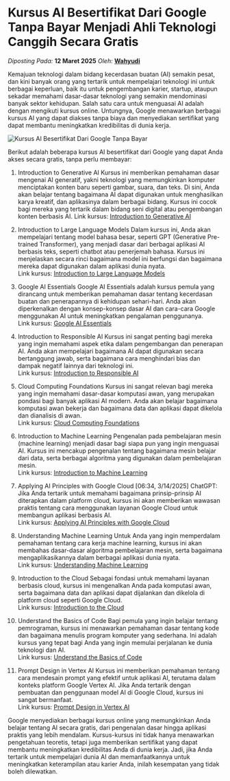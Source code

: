 # Kursus AI Besertifikat Dari Google Tanpa Bayar Menjadi Ahli Teknologi Canggih Secara Gratis

_Diposting Pada:_ **12 Maret 2025**
_Oleh:_  [**Wahyudi**](../author/wahyudi.html)

Kemajuan teknologi dalam bidang kecerdasan buatan (AI) semakin pesat, dan kini banyak orang yang tertarik untuk mempelajari teknologi ini untuk berbagai keperluan, baik itu untuk pengembangan karier, startup, ataupun sekadar memahami dasar-dasar teknologi yang semakin mendominasi banyak sektor kehidupan. Salah satu cara untuk menguasai AI adalah dengan mengikuti kursus online. Untungnya, Google menawarkan berbagai kursus AI yang dapat diakses tanpa biaya dan menyediakan sertifikat yang dapat membantu meningkatkan kredibilitas di dunia kerja.

![Kursus AI Besertifikat Dari Google Tanpa Bayar](https://qph.cf2.quoracdn.net/main-qimg-f8ef4fbf2e12d1b5fe1cfaa4aecf8a21)


Berikut adalah beberapa kursus AI besertifikat dari Google yang dapat Anda akses secara gratis, tanpa perlu membayar:

1. Introduction to Generative AI
Kursus ini memberikan pemahaman dasar mengenai AI generatif, yakni teknologi yang memungkinkan komputer menciptakan konten baru seperti gambar, suara, dan teks. Di sini, Anda akan belajar tentang bagaimana AI dapat digunakan untuk menghasilkan karya kreatif, dan aplikasinya dalam berbagai bidang. Kursus ini cocok bagi mereka yang tertarik dalam bidang seni digital atau pengembangan konten berbasis AI.
Link kursus: [Introduction to Generative AI](https://www.cloudskillsboost.google/course_templates/536)

2. Introduction to Large Language Models
Dalam kursus ini, Anda akan mempelajari tentang model bahasa besar, seperti GPT (Generative Pre-trained Transformer), yang menjadi dasar dari berbagai aplikasi AI berbasis teks, seperti chatbot atau penerjemah bahasa. Kursus ini menjelaskan secara rinci bagaimana model ini berfungsi dan bagaimana mereka dapat digunakan dalam aplikasi dunia nyata.  
Link kursus: [Introduction to Large Language Models](https://www.cloudskillsboost.google/course_templates/539)

3. Google AI Essentials
Google AI Essentials adalah kursus pemula yang dirancang untuk memberikan pemahaman dasar tentang kecerdasan buatan dan penerapannya di kehidupan sehari-hari. Anda akan diperkenalkan dengan konsep-konsep dasar AI dan cara-cara Google menggunakan AI untuk meningkatkan pengalaman penggunanya.  
Link kursus: [Google AI Essentials](https://grow.google/ai-essentials/)

4. Introduction to Responsible AI
Kursus ini sangat penting bagi mereka yang ingin memahami aspek etika dalam pengembangan dan penerapan AI. Anda akan mempelajari bagaimana AI dapat digunakan secara bertanggung jawab, serta bagaimana cara menghindari bias dan dampak negatif lainnya dari teknologi ini.  
Link kursus: [Introduction to Responsible AI](https://www.cloudskillsboost.google/course_templates/554)

5. Cloud Computing Foundations
Kursus ini sangat relevan bagi mereka yang ingin memahami dasar-dasar komputasi awan, yang merupakan pondasi bagi banyak aplikasi AI modern. Anda akan belajar bagaimana komputasi awan bekerja dan bagaimana data dan aplikasi dapat dikelola dan dianalisis di awan.  
Link kursus: [Cloud Computing Foundations](https://www.cloudskillsboost.google/course_templates/153)

6. Introduction to Machine Learning
Pengenalan pada pembelajaran mesin (machine learning) menjadi dasar bagi siapa pun yang ingin menguasai AI. Kursus ini mencakup pengenalan tentang bagaimana mesin belajar dari data, serta berbagai algoritma yang digunakan dalam pembelajaran mesin.  
Link kursus: [Introduction to Machine Learning](https://developers.google.com/machine-learning/crash-course)

7. Applying AI Principles with Google Cloud
[06:34, 3/14/2025] ChatGPT: Jika Anda tertarik untuk memahami bagaimana prinsip-prinsip AI diterapkan dalam platform cloud, kursus ini akan memberikan wawasan praktis tentang cara menggunakan layanan Google Cloud untuk membangun aplikasi berbasis AI.  
Link kursus: [Applying AI Principles with Google Cloud](https://www.cloudskillsboost.google/course_templates/388)

8. Understanding Machine Learning
Untuk Anda yang ingin memperdalam pemahaman tentang cara kerja machine learning, kursus ini akan membahas dasar-dasar algoritma pembelajaran mesin, serta bagaimana mengaplikasikannya dalam berbagai aplikasi dunia nyata.  
Link kursus: [Understanding Machine Learning](https://techdevguide.withgoogle.com/paths/machine-learning/)

9. Introduction to the Cloud
Sebagai fondasi untuk memahami layanan berbasis cloud, kursus ini mengenalkan Anda pada komputasi awan, serta bagaimana data dan aplikasi dapat dijalankan dan dikelola di platform cloud seperti Google Cloud.  
Link kursus: [Introduction to the Cloud](https://cloud.google.com/learn/training)

10. Understand the Basics of Code
Bagi pemula yang ingin belajar tentang pemrograman, kursus ini menawarkan pemahaman dasar tentang kode dan bagaimana menulis program komputer yang sederhana. Ini adalah kursus yang tepat bagi Anda yang ingin memulai perjalanan ke dunia teknologi dan AI.  
Link kursus: [Understand the Basics of Code](https://skillshop.exceedlms.com/student/collection/648823-basics-code)

11. Prompt Design in Vertex AI
Kursus ini memberikan pemahaman tentang cara mendesain prompt yang efektif untuk aplikasi AI, terutama dalam konteks platform Google Vertex AI. Jika Anda tertarik dengan pembuatan dan penggunaan model AI di Google Cloud, kursus ini sangat bermanfaat.  
Link kursus: [Prompt Design in Vertex AI](https://www.cloudskillsboost.google/course_templates/976)

Google menyediakan berbagai kursus online yang memungkinkan Anda belajar tentang AI secara gratis, dari pengenalan dasar hingga aplikasi praktis yang lebih mendalam. Kursus-kursus ini tidak hanya menawarkan pengetahuan teoretis, tetapi juga memberikan sertifikat yang dapat membantu meningkatkan kredibilitas Anda di dunia kerja. Jadi, jika Anda tertarik untuk mempelajari dunia AI dan memanfaatkannya untuk meningkatkan keterampilan atau karier Anda, inilah kesempatan yang tidak boleh dilewatkan.
